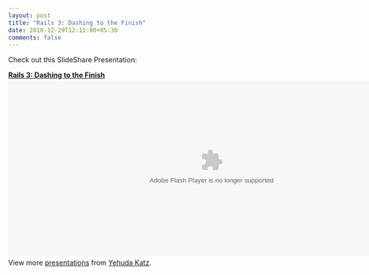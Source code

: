 ```yaml
---
layout: post
title: "Rails 3: Dashing to the Finish"
date: 2010-12-29T12:11:00+05:30
comments: false
---
```


Check out this SlideShare Presentation: <div style="width:825px" id="__ss_4373311"><strong style="display:block;margin:12px 0 4px"><a href="http://www.slideshare.net/wycats/rails-3-dashing-to-the-finish" title="Rails 3: Dashing to the Finish">Rails 3: Dashing to the Finish</a></strong><object id="__sse4373311" width="825" height="355"><param name="movie" value="http://static.slidesharecdn.com/swf/ssplayer2.swf?doc=dashingtothefinish-100601025536-phpapp01&stripped_title=rails-3-dashing-to-the-finish&userName=wycats" /><param name="allowFullScreen" value="true"/><param name="allowScriptAccess" value="always"/><embed name="__sse4373311" src="http://static.slidesharecdn.com/swf/ssplayer2.swf?doc=dashingtothefinish-100601025536-phpapp01&stripped_title=rails-3-dashing-to-the-finish&userName=wycats" type="application/x-shockwave-flash" allowscriptaccess="always" allowfullscreen="true" width="825" height="355"></embed></object><div style="padding:5px 0 12px">View more <a href="http://www.slideshare.net/">presentations</a> from <a href="http://www.slideshare.net/wycats">Yehuda Katz</a>.</div></div>
